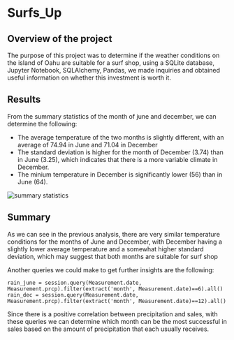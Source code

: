 # Surfs_Up

## Overview of the project

The purpose of this project was to determine if the weather conditions on the island of Oahu are suitable for a surf shop, using a SQLite database, Jupyter Notebook, SQLAlchemy, Pandas, we made inquiries and obtained useful information on whether this investment is worth it.

## Results

From the summary statistics of the month of june and december, we can determine the following:

* The average temperature of the two months is slightly different, with an average of 74.94 in June and 71.04 in December
* The standard deviation is higher for the month of December (3.74) than in June (3.25), which indicates that there is a more variable climate in December.
* The minium temperature in December is significantly lower (56) than in June (64).

![summary statistics](https://user-images.githubusercontent.com/81272629/123519365-6c80e580-d670-11eb-827d-ce8ba87063ce.png)

## Summary

As we can see in the previous analysis, there are very similar temperature conditions for the months of June and December, with December having a slightly lower average temperature and a somewhat higher standard deviation, which may suggest that both months are suitable for surf shop

Another queries we could make to get further insights are the following:

```
rain_june = session.query(Measurement.date, Measurement.prcp).filter(extract('month', Measurement.date)==6).all()
rain_dec = session.query(Measurement.date, Measurement.prcp).filter(extract('month', Measurement.date)==12).all()

```

Since there is a positive correlation between precipitation and sales, with these queries we can determine which month can be the most successful in sales based on the amount of precipitation that each usually receives.
